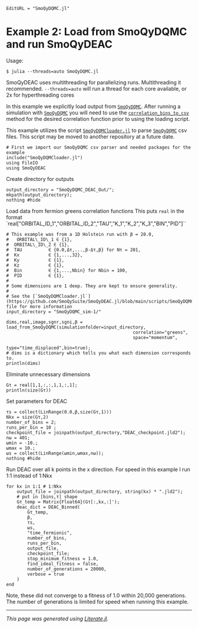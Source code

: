 ```@meta
EditURL = "SmoQyDQMC.jl"
```

# Example 2: Load from SmoQyDQMC and run SmoQyDEAC

 Usage:

  `$ julia --threads=auto SmoQyDQMC.jl`

  SmoQyDEAC uses multithreading for parallelizing runs. Multithreading it recommended.
  `--threads=auto` will run a thread for each core available, or 2x for hyperthreading cores

In this example we explicitly load output from [`SmoQyDQMC`](https://github.com/SmoQySuite/SmoQyDQMC.jl).
After running a simulation with [`SmoQyDQMC`](https://github.com/SmoQySuite/SmoQyDQMC.jl) you will need to use the
[`correlation_bins_to_csv`](https://smoqysuite.github.io/SmoQyDQMC.jl/dev/api/#SmoQyDQMC.correlation_bins_to_csv) method for the
desired correlation function prior to using the loading script.

This example utilizes the script [`SmoQyDQMCloader.jl`](https://github.com/SmoQySuite/SmoQyDEAC.jl/blob/main/scripts/SmoQyDQMCloader.jl) to parse
[`SmoQyDQMC`](https://github.com/SmoQySuite/SmoQyDQMC.jl) csv files. This script may be moved to another repository at a future date.

````@example SmoQyDQMC
# First we import our SmoQyDQMC csv parser and needed packages for the example
include("SmoQyDQMCloader.jl")
using FileIO
using SmoQyDEAC
````

Create directory for outputs

````@example SmoQyDQMC
output_directory = "SmoQyDQMC_DEAC_Out/";
mkpath(output_directory);
nothing #hide
````

Load data from fermion greens correlation functions
This puts `real` in the format
`real["ORBITAL\_ID\_1","ORBITAL\_ID\_2","TAU","K\_1","K\_2","K\_3","BIN","PID"]``

````@example SmoQyDQMC
# This example was from a 1D Holstein run with β = 20.0,
#   ORBITAL\_ID\_1 ∈ {1},
#  ORBITAL\_ID\_2 ∈ {1},
#  TAU          ∈ {0.0,Δτ,...,β-Δτ,β} for Nτ = 201,
#  Kx           ∈ {1,...,32},
#  Ky           ∈ {1},
#  Kz           ∈ {1},
#  Bin          ∈ {1,...,Nbin} for Nbin = 100,
#  PID          ∈ {1},
#
# Some dimensions are 1 deep. They are kept to ensure generality.
#
# See the [`SmoQyDQMCloader.jl`](https://github.com/SmoQySuite/SmoQyDEAC.jl/blob/main/scripts/SmoQyDQMCloader.jl) file for more information
input_directory = "SmoQyDQMC_sim-1/"

dims,real,image,sgnr,sgni,β = load_from_SmoQyDQMC(simulationfolder=input_directory,
                                                correlation="greens",
                                                space="momentum",
                                                type="time_displaced",bin=true);
# dims is a dictionary which tells you what each dimension corresponds to.
println(dims)
````

Eliminate unnecessary dimensions

````@example SmoQyDQMC
Gτ = real[1,1,:,:,1,1,:,1];
println(size(Gτ))
````

Set parameters for DEAC

````@example SmoQyDQMC
τs = collect(LinRange(0.0,β,size(Gτ,1)))
Nkx = size(Gτ,2)
number_of_bins = 2;
runs_per_bin = 10 ;
checkpoint_file = joinpath(output_directory,"DEAC_checkpoint.jld2");
nω = 401;
ωmin = -10.;
ωmax = 10.;
ωs = collect(LinRange(ωmin,ωmax,nω));
nothing #hide
````

Run DEAC over all k points in the x direction.
For speed in this example I run 1:1 instead of 1:Nkx

````@example SmoQyDQMC
for kx in 1:1 # 1:Nkx
    output_file = joinpath(output_directory, string(kx) * ".jld2");
    # put in [bins,τ] shape
    Gτ_temp = Matrix{Float64}(Gτ[:,kx,:]');
    deac_dict = DEAC_Binned(
        Gτ_temp,
        β,
        τs,
        ωs,
        "time_fermionic",
        number_of_bins,
        runs_per_bin,
        output_file,
        checkpoint_file;
        stop_minimum_fitness = 1.0,
        find_ideal_fitness = false,
        number_of_generations = 20000,
        verbose = true
    )
end
````

Note, these did not converge to a fitness of 1.0 within 20,000 generations. The number of generations is limited for speed when running this example.

---

*This page was generated using [Literate.jl](https://github.com/fredrikekre/Literate.jl).*

